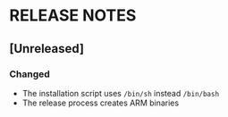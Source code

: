 # RELEASE NOTES

## [Unreleased]

### Changed

- The installation script uses `/bin/sh` instead `/bin/bash`
- The release process creates ARM binaries
